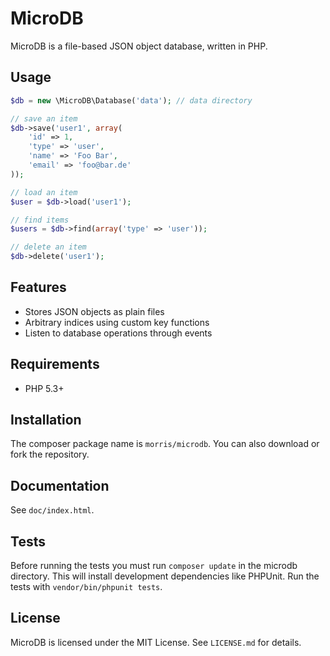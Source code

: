 # MicroDB

MicroDB is a file-based JSON object database, written in PHP.

## Usage

```php
$db = new \MicroDB\Database('data'); // data directory

// save an item
$db->save('user1', array(
	'id' => 1,
	'type' => 'user',
	'name' => 'Foo Bar',
	'email' => 'foo@bar.de'
));

// load an item
$user = $db->load('user1');

// find items
$users = $db->find(array('type' => 'user'));

// delete an item
$db->delete('user1');
```

## Features

- Stores JSON objects as plain files
- Arbitrary indices using custom key functions
- Listen to database operations through events

## Requirements

- PHP 5.3+


## Installation

The composer package name is `morris/microdb`. You can also download or fork the repository.


## Documentation

See `doc/index.html`.


## Tests

Before running the tests you must run `composer update` in the microdb
directory. This will install development dependencies like PHPUnit. Run
the tests with `vendor/bin/phpunit tests`.


## License

MicroDB is licensed under the MIT License. See `LICENSE.md` for details.
